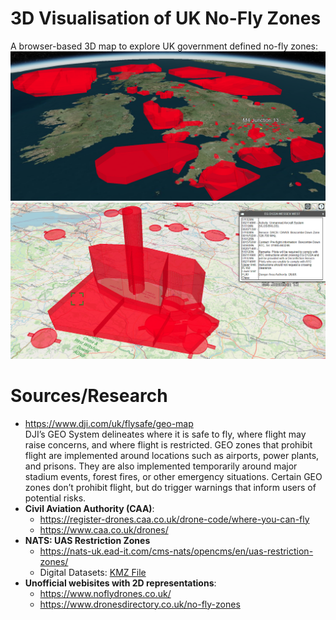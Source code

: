 # 3D Visualisation of UK No-Fly Zones
A browser-based 3D map to explore UK government defined no-fly zones:
![UK No Fly Zones](docs\UK-No-Fly-Zones.png "UK No Fly Zones")
![No Fly Zone Close-Up](docs\No-Fly-Close-Up.png "No Fly Zone Close-Up")

# Sources/Research
- https://www.dji.com/uk/flysafe/geo-map  
  DJI’s GEO System delineates where it is safe to fly, where flight may raise concerns, and where flight is restricted. GEO zones that prohibit flight are implemented around locations such as airports, power plants, and prisons. They are also implemented temporarily around major stadium events, forest fires, or other emergency situations. Certain GEO zones don’t prohibit flight, but do trigger warnings that inform users of potential risks.
- **Civil Aviation Authority (CAA)**:  
  - https://register-drones.caa.co.uk/drone-code/where-you-can-fly
  - https://www.caa.co.uk/drones/
- **NATS: UAS Restriction Zones**
  - https://nats-uk.ead-it.com/cms-nats/opencms/en/uas-restriction-zones/
  - Digital Datasets: [KMZ File](https://nats-uk.ead-it.com/cms-nats/opencms/en/Publications/digital-datasets/drone-map/export-eaip3d-20221229-CRC_094D1EF3.kmz)  
- **Unofficial webisites with 2D representations**:
  - https://www.noflydrones.co.uk/
  - https://www.dronesdirectory.co.uk/no-fly-zones